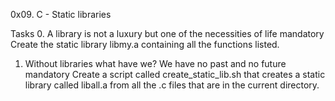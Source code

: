 0x09. C - Static libraries

Tasks
0. A library is not a luxury but one of the necessities of life
mandatory
Create the static library libmy.a containing all the functions listed.

1. Without libraries what have we? We have no past and no future
mandatory
Create a script called create_static_lib.sh that creates a static library called liball.a from all the .c files that are in the current directory.
